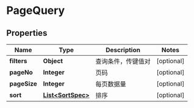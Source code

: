 

# PageQuery

## Properties

Name | Type | Description | Notes
------------ | ------------- | ------------- | -------------
**filters** | **Object** | 查询条件，传键值对 |  [optional]
**pageNo** | **Integer** | 页码 |  [optional]
**pageSize** | **Integer** | 每页数据量 |  [optional]
**sort** | [**List&lt;SortSpec&gt;**](SortSpec.md) | 排序 |  [optional]



